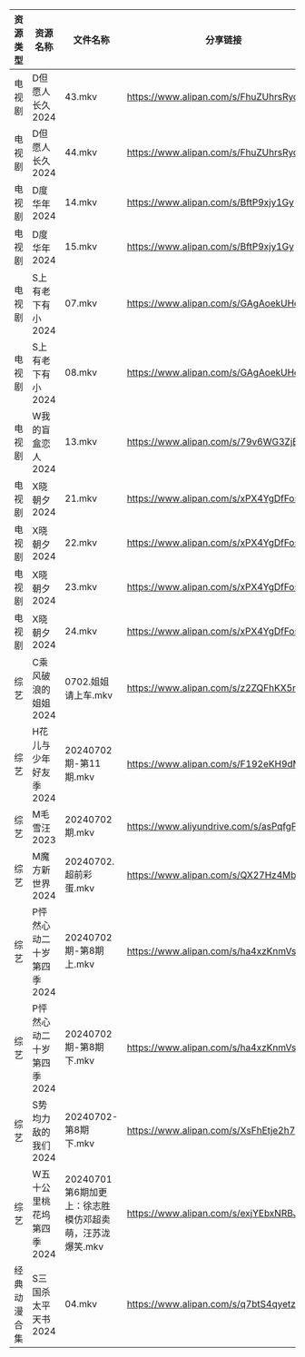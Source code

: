 | 资源类型   | 资源名称            | 文件名称                               | 分享链接                                      | 更新时间                |
| ------ | --------------- | ---------------------------------- | ----------------------------------------- | ------------------- |
| 电视剧    | D但愿人长久2024      | 43.mkv                             | https://www.alipan.com/s/FhuZUhrsRyc      | 2024-07-02 00:05:12 |
| 电视剧    | D但愿人长久2024      | 44.mkv                             | https://www.alipan.com/s/FhuZUhrsRyc      | 2024-07-02 00:05:11 |
| 电视剧    | D度华年2024        | 14.mkv                             | https://www.alipan.com/s/BftP9xjy1Gy      | 2024-07-02 14:05:16 |
| 电视剧    | D度华年2024        | 15.mkv                             | https://www.alipan.com/s/BftP9xjy1Gy      | 2024-07-02 14:05:16 |
| 电视剧    | S上有老下有小2024     | 07.mkv                             | https://www.alipan.com/s/GAgAoekUHew      | 2024-07-02 00:06:41 |
| 电视剧    | S上有老下有小2024     | 08.mkv                             | https://www.alipan.com/s/GAgAoekUHew      | 2024-07-02 00:06:41 |
| 电视剧    | W我的盲盒恋人2024     | 13.mkv                             | https://www.alipan.com/s/79v6WG3ZjBK      | 2024-07-02 14:07:07 |
| 电视剧    | X晓朝夕2024        | 21.mkv                             | https://www.alipan.com/s/xPX4YgDfFos      | 2024-07-02 14:07:21 |
| 电视剧    | X晓朝夕2024        | 22.mkv                             | https://www.alipan.com/s/xPX4YgDfFos      | 2024-07-02 14:07:21 |
| 电视剧    | X晓朝夕2024        | 23.mkv                             | https://www.alipan.com/s/xPX4YgDfFos      | 2024-07-02 14:07:21 |
| 电视剧    | X晓朝夕2024        | 24.mkv                             | https://www.alipan.com/s/xPX4YgDfFos      | 2024-07-02 14:07:20 |
| 综艺     | C乘风破浪的姐姐2024    | 0702.姐姐请上车.mkv                     | https://www.alipan.com/s/z2ZQFhKX5nR      | 2024-07-02 14:07:44 |
| 综艺     | H花儿与少年好友季2024   | 20240702期-第11期.mkv                 | https://www.alipan.com/s/F192eKH9dMy      | 2024-07-02 14:08:04 |
| 综艺     | M毛雪汪2023        | 20240702期.mkv                      | https://www.aliyundrive.com/s/asPqfgPRqAg | 2024-07-02 14:08:34 |
| 综艺     | M魔方新世界2024      | 20240702.超前彩蛋.mkv                  | https://www.alipan.com/s/QX27Hz4Mb8P      | 2024-07-02 14:08:39 |
| 综艺     | P怦然心动二十岁第四季2024 | 20240702期-第8期上.mkv                 | https://www.alipan.com/s/ha4xzKnmVsm      | 2024-07-02 14:08:46 |
| 综艺     | P怦然心动二十岁第四季2024 | 20240702期-第8期下.mkv                 | https://www.alipan.com/s/ha4xzKnmVsm      | 2024-07-02 14:08:46 |
| 综艺     | S势均力敌的我们2024    | 20240702-第8期下.mkv                  | https://www.alipan.com/s/XsFhEtje2h7      | 2024-07-02 14:08:54 |
| 综艺     | W五十公里桃花坞第四季2024 | 20240701第6期加更上：徐志胜模仿邓超卖萌，汪苏泷爆笑.mkv | https://www.alipan.com/s/exjYEbxNRBJ      | 2024-07-02 14:09:09 |
| 经典动漫合集 | S三国杀太平天书2024    | 04.mkv                             | https://www.alipan.com/s/q7btS4qyetz      | 2024-07-02 12:06:46 |
